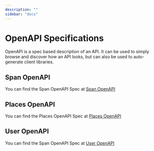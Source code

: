 ```yaml
---
description: ""
sidebar: "docs"
---
```


# OpenAPI Specifications

OpenAPI is a spec based description of an API. It can be used to simply browse and discover how an API looks, but can also be used to auto-generate client libraries.

## Span OpenAPI

You can find the Span OpenAPI Spec at [Span OpenAPI](/openapi/span/)

## Places OpenAPI

You can find the Places OpenAPI Spec at [Places OpenAPI](/openapi/places/)

## User OpenAPI

You can find the Span OpenAPI Spec at [User OpenAPI](/openapi/user/)
